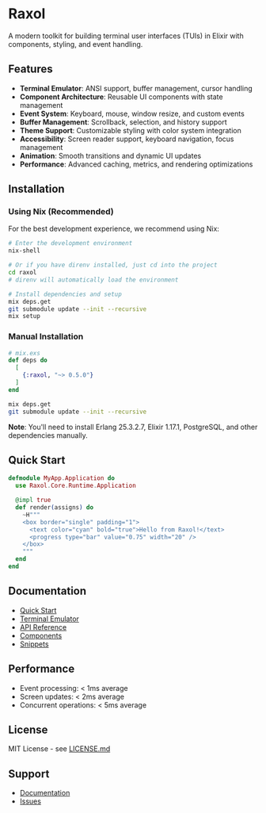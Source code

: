 # Raxol

A modern toolkit for building terminal user interfaces (TUIs) in Elixir with components, styling, and event handling.

## Features

- **Terminal Emulator**: ANSI support, buffer management, cursor handling
- **Component Architecture**: Reusable UI components with state management
- **Event System**: Keyboard, mouse, window resize, and custom events
- **Buffer Management**: Scrollback, selection, and history support
- **Theme Support**: Customizable styling with color system integration
- **Accessibility**: Screen reader support, keyboard navigation, focus management
- **Animation**: Smooth transitions and dynamic UI updates
- **Performance**: Advanced caching, metrics, and rendering optimizations

## Installation

### Using Nix (Recommended)

For the best development experience, we recommend using Nix:

```bash
# Enter the development environment
nix-shell

# Or if you have direnv installed, just cd into the project
cd raxol
# direnv will automatically load the environment

# Install dependencies and setup
mix deps.get
git submodule update --init --recursive
mix setup
```

### Manual Installation

```elixir
# mix.exs
def deps do
  [
    {:raxol, "~> 0.5.0"}
  ]
end
```

```bash
mix deps.get
git submodule update --init --recursive
```

**Note**: You'll need to install Erlang 25.3.2.7, Elixir 1.17.1, PostgreSQL, and other dependencies manually.

## Quick Start

```elixir
defmodule MyApp.Application do
  use Raxol.Core.Runtime.Application

  @impl true
  def render(assigns) do
    ~H"""
    <box border="single" padding="1">
      <text color="cyan" bold="true">Hello from Raxol!</text>
      <progress type="bar" value="0.75" width="20" />
    </box>
    """
  end
end
```

## Documentation

- [Quick Start](examples/guides/01_getting_started/quick_start.md)
- [Terminal Emulator](examples/guides/02_core_concepts/terminal_emulator.md)
- [API Reference](examples/guides/02_core_concepts/api/README.md)
- [Components](examples/guides/03_components_and_layout/components/README.md)
- [Snippets](examples/snippets/README.md)

## Performance

- Event processing: < 1ms average
- Screen updates: < 2ms average
- Concurrent operations: < 5ms average

## License

MIT License - see [LICENSE.md](LICENSE.md)

## Support

- [Documentation](docs/README.md)
- [Issues](https://github.com/Hydepwns/raxol/issues)
